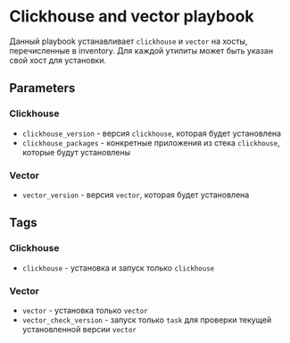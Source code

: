 # Clickhouse and vector playbook

Данный playbook устанавливает `clickhouse` и `vector` на хосты, перечисленные в inventory.
Для каждой утилиты может быть указан свой хост для установки. 

## Parameters

### Clickhouse

- `clickhouse_version` - версия `clickhouse`, которая будет установлена
- `clickhouse_packages` - конкретные приложения из стека `clickhouse`, которые будут установлены

### Vector

- `vector_version` - версия `vector`, которая будет установлена

## Tags

### Clickhouse

- `clickhouse` - установка и запуск только `clickhouse`

### Vector

- `vector` - установка только `vector`
- `vector_check_version` - запуск только `task` для проверки текущей установленной версии `vector`
